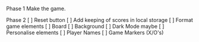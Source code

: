 Phase 1
Make the game.


Phase 2
 [ ] Reset button
 [ ] Add keeping of scores in local storage
 [ ] Format game elements
    [ ] Board
    [ ] Background
    [ ] Dark Mode maybe
 [ ] Personalise elements
     [ ] Player Names
     [ ] Game Markers (X/O's)


